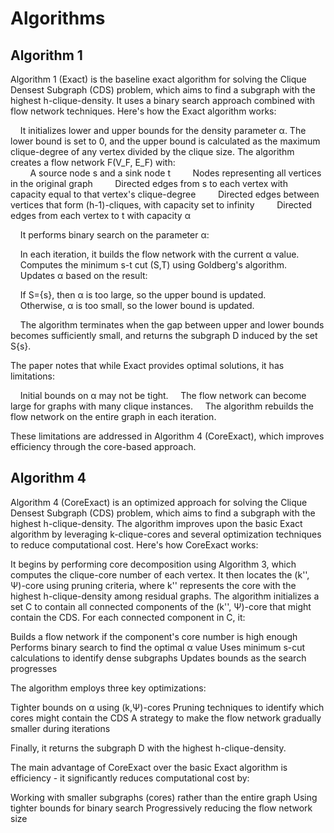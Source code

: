 # Algorithms
## Algorithm 1

Algorithm 1 (Exact) is the baseline exact algorithm for solving the Clique Densest Subgraph (CDS) problem, which aims to find a subgraph with the highest h-clique-density. It uses a binary search approach combined with flow network techniques.
Here's how the Exact algorithm works:

&nbsp;&nbsp;&nbsp;&nbsp;It initializes lower and upper bounds for the density parameter α. The lower bound is set to 0, and the upper bound is calculated as the maximum clique-degree of any vertex divided by the clique size.
The algorithm creates a flow network F(V_F, E_F) with:  
&nbsp;&nbsp;&nbsp;&nbsp;&nbsp;&nbsp;&nbsp;&nbsp;A source node s and a sink node t
&nbsp;&nbsp;&nbsp;&nbsp;&nbsp;&nbsp;&nbsp;&nbsp;Nodes representing all vertices in the original graph
&nbsp;&nbsp;&nbsp;&nbsp;&nbsp;&nbsp;&nbsp;&nbsp;Directed edges from s to each vertex with capacity equal to that vertex's clique-degree
&nbsp;&nbsp;&nbsp;&nbsp;&nbsp;&nbsp;&nbsp;&nbsp;Directed edges between vertices that form (h-1)-cliques, with capacity set to infinity
&nbsp;&nbsp;&nbsp;&nbsp;&nbsp;&nbsp;&nbsp;&nbsp;Directed edges from each vertex to t with capacity α


&nbsp;&nbsp;&nbsp;&nbsp;It performs binary search on the parameter α:

&nbsp;&nbsp;&nbsp;&nbsp;In each iteration, it builds the flow network with the current α value.  
&nbsp;&nbsp;&nbsp;&nbsp;Computes the minimum s-t cut (S,T) using Goldberg's algorithm.  
&nbsp;&nbsp;&nbsp;&nbsp;Updates α based on the result:  

&nbsp;&nbsp;&nbsp;&nbsp;If S={s}, then α is too large, so the upper bound is updated.  
&nbsp;&nbsp;&nbsp;&nbsp;Otherwise, α is too small, so the lower bound is updated.  




&nbsp;&nbsp;&nbsp;&nbsp;The algorithm terminates when the gap between upper and lower bounds becomes sufficiently small, and returns the subgraph D induced by the set S{s}.  

The paper notes that while Exact provides optimal solutions, it has limitations:  

&nbsp;&nbsp;&nbsp;&nbsp;Initial bounds on α may not be tight.
&nbsp;&nbsp;&nbsp;&nbsp;The flow network can become large for graphs with many clique instances.
&nbsp;&nbsp;&nbsp;&nbsp;The algorithm rebuilds the flow network on the entire graph in each iteration.

These limitations are addressed in Algorithm 4 (CoreExact), which improves efficiency through the core-based approach.

## Algorithm 4

Algorithm 4 (CoreExact) is an optimized approach for solving the Clique Densest Subgraph (CDS) problem, which aims to find a subgraph with the highest h-clique-density. The algorithm improves upon the basic Exact algorithm by leveraging k-clique-cores and several optimization techniques to reduce computational cost.
Here's how CoreExact works:

It begins by performing core decomposition using Algorithm 3, which computes the clique-core number of each vertex.
It then locates the (k'', Ψ)-core using pruning criteria, where k'' represents the core with the highest h-clique-density among residual graphs.
The algorithm initializes a set C to contain all connected components of the (k'', Ψ)-core that might contain the CDS.
For each connected component in C, it:

Builds a flow network if the component's core number is high enough
Performs binary search to find the optimal α value
Uses minimum s-cut calculations to identify dense subgraphs
Updates bounds as the search progresses


The algorithm employs three key optimizations:

Tighter bounds on α using (k,Ψ)-cores
Pruning techniques to identify which cores might contain the CDS
A strategy to make the flow network gradually smaller during iterations


Finally, it returns the subgraph D with the highest h-clique-density.

The main advantage of CoreExact over the basic Exact algorithm is efficiency - it significantly reduces computational cost by:

Working with smaller subgraphs (cores) rather than the entire graph
Using tighter bounds for binary search
Progressively reducing the flow network size
